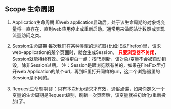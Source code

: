 ## Scope 生命周期

1. Application生命周期
    即web application启动后，处于该生命周期的对象或变量将一直存在，直到web应用停止或重新启动。通常用来做网站计数器或实现流量访问之类。
    
2. Session生命周期
    每次我们在某种类型的浏览器(比如:IE或Firefox)里，请求web-application的某个页面时，就会生成Session，
    <b><font color="red">只要浏览器不关闭</font></b>，Session就能持续有效。说得更白一点：按F5刷新，该对象/变量不会被自动销毁，除非Session过期。
    注：Session是跟浏览器有关的，如果在FireFox里打开web Application的某个url，再到IE里打开同样的url，这二个浏览器里的Session是不同的。

3. Request生命周期
    即：只有本次http请求才有效，通俗点讲，如果你定义一个变量的生命周期是Request级别，刷新一次页面后，该变量就被初始化(重新投胎)了。
